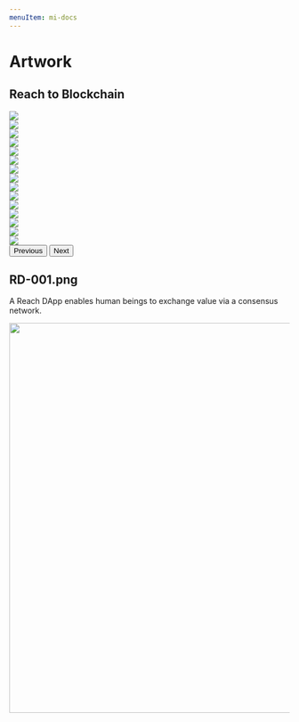 ```yaml
---
menuItem: mi-docs
---
```


# Artwork

## Reach to Blockchain

<div id="reach-slides" class="carousel slide carousel-fade" data-bs-interval="false">
  <div class="carousel-inner">
    <div class="carousel-item active"><img src="SSC-001.png" class="d-block w-100"></div>
    <div class="carousel-item"><img src="SSC-002.png" class="d-block w-100"></div>
    <div class="carousel-item"><img src="SSC-003.png" class="d-block w-100"></div>
    <div class="carousel-item"><img src="SSC-004.png" class="d-block w-100"></div>
    <div class="carousel-item"><img src="SSC-005.png" class="d-block w-100"></div>
    <div class="carousel-item"><img src="SSC-006.png" class="d-block w-100"></div>
    <div class="carousel-item"><img src="SSC-007.png" class="d-block w-100"></div>
    <div class="carousel-item"><img src="SSC-008.png" class="d-block w-100"></div>
    <div class="carousel-item"><img src="SSC-009.png" class="d-block w-100"></div>
    <div class="carousel-item"><img src="SSC-010.png" class="d-block w-100"></div>
    <div class="carousel-item"><img src="SSC-011.png" class="d-block w-100"></div>
    <div class="carousel-item"><img src="SSC-012.png" class="d-block w-100"></div>
    <div class="carousel-item"><img src="SSC-013.png" class="d-block w-100"></div>
    <div class="carousel-item"><img src="SSC-014.png" class="d-block w-100"></div>
    <div class="carousel-item"><img src="SSC-015.png" class="d-block w-100"></div>
  </div>
  <button class="carousel-control-prev" type="button" data-bs-target="#reach-slides" data-bs-slide="prev">
    <span class="carousel-control-prev-icon" aria-hidden="true"></span>
    <span class="visually-hidden">Previous</span>
  </button>
  <button class="carousel-control-next" type="button" data-bs-target="#reach-slides" data-bs-slide="next">
    <span class="carousel-control-next-icon" aria-hidden="true"></span>
    <span class="visually-hidden">Next</span>
  </button>
</div>

## RD-001.png

A Reach DApp enables human beings to exchange value via a consensus network. 

<p class="my-4"><img src="RD-001.png" class="img-fluid" width=700></p>